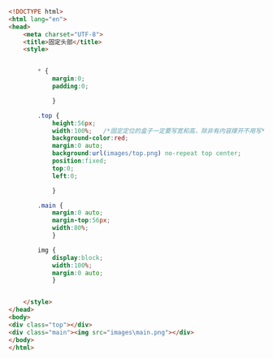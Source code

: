 
<BlogInfo id="307" title="63.仿新浪固定头部" author="白日梦想猿" pv=0 read_times=0 pre_cost_time=0分40秒 category="css学习" tag_list="['css学习']" create_time="2020.07.26 13:52:44" update_time="2020.07.26 14:18:44" />

```html
<!DOCTYPE html>
<html lang="en">
<head>
    <meta charset="UTF-8">
    <title>固定头部</title>
    <style>


        * {
            margin:0;
            padding:0;

            }

        .top {
            height:56px;
            width:100%;   /*固定定位的盒子一定要写宽和高，除非有内容撑开不用写*/
            background-color:red;
            margin:0 auto;
            background:url(images/top.png) no-repeat top center;
            position:fixed;
            top:0;
            left:0;

            }

        .main {
            margin:0 auto;
            margin-top:56px;
            width:80%;
            }

        img {
            display:block;
            width:100%;
            margin:0 auto;
            }


    </style>
</head>
<body>
<div class="top"></div>
<div class="main"><img src="images\main.png"></div>
</body>
</html>
```
